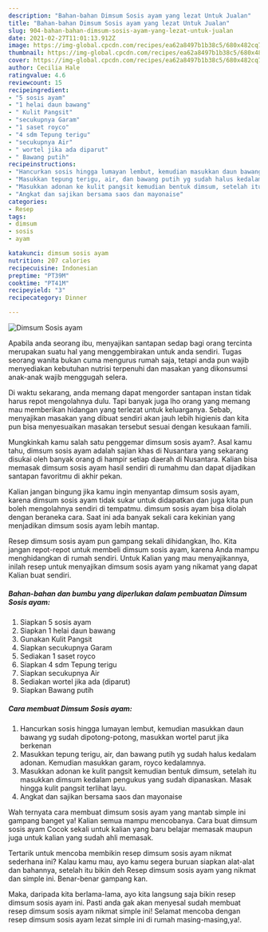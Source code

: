 ```yaml
---
description: "Bahan-bahan Dimsum Sosis ayam yang lezat Untuk Jualan"
title: "Bahan-bahan Dimsum Sosis ayam yang lezat Untuk Jualan"
slug: 904-bahan-bahan-dimsum-sosis-ayam-yang-lezat-untuk-jualan
date: 2021-02-27T11:01:13.912Z
image: https://img-global.cpcdn.com/recipes/ea62a8497b1b38c5/680x482cq70/dimsum-sosis-ayam-foto-resep-utama.jpg
thumbnail: https://img-global.cpcdn.com/recipes/ea62a8497b1b38c5/680x482cq70/dimsum-sosis-ayam-foto-resep-utama.jpg
cover: https://img-global.cpcdn.com/recipes/ea62a8497b1b38c5/680x482cq70/dimsum-sosis-ayam-foto-resep-utama.jpg
author: Cecilia Hale
ratingvalue: 4.6
reviewcount: 15
recipeingredient:
- "5 sosis ayam"
- "1 helai daun bawang"
- " Kulit Pangsit"
- "secukupnya Garam"
- "1 saset royco"
- "4 sdm Tepung terigu"
- "secukupnya Air"
- " wortel jika ada diparut"
- " Bawang putih"
recipeinstructions:
- "Hancurkan sosis hingga lumayan lembut, kemudian masukkan daun bawang yg sudah dipotong-potong, masukkan wortel parut jika berkenan"
- "Masukkan tepung terigu, air, dan bawang putih yg sudah halus kedalam adonan. Kemudian masukkan garam, royco kedalamnya."
- "Masukkan adonan ke kulit pangsit kemudian bentuk dimsum, setelah itu masukkan dimsum kedalam pengukus yang sudah dipanaskan. Masak hingga kulit pangsit terlihat layu."
- "Angkat dan sajikan bersama saos dan mayonaise"
categories:
- Resep
tags:
- dimsum
- sosis
- ayam

katakunci: dimsum sosis ayam 
nutrition: 207 calories
recipecuisine: Indonesian
preptime: "PT39M"
cooktime: "PT41M"
recipeyield: "3"
recipecategory: Dinner

---
```



![Dimsum Sosis ayam](https://img-global.cpcdn.com/recipes/ea62a8497b1b38c5/680x482cq70/dimsum-sosis-ayam-foto-resep-utama.jpg)

Apabila anda seorang ibu, menyajikan santapan sedap bagi orang tercinta merupakan suatu hal yang menggembirakan untuk anda sendiri. Tugas seorang  wanita bukan cuma mengurus rumah saja, tetapi anda pun wajib menyediakan kebutuhan nutrisi terpenuhi dan masakan yang dikonsumsi anak-anak wajib menggugah selera.

Di waktu  sekarang, anda memang dapat mengorder santapan instan tidak harus repot mengolahnya dulu. Tapi banyak juga lho orang yang memang mau memberikan hidangan yang terlezat untuk keluarganya. Sebab, menyajikan masakan yang dibuat sendiri akan jauh lebih higienis dan kita pun bisa menyesuaikan masakan tersebut sesuai dengan kesukaan famili. 



Mungkinkah kamu salah satu penggemar dimsum sosis ayam?. Asal kamu tahu, dimsum sosis ayam adalah sajian khas di Nusantara yang sekarang disukai oleh banyak orang di hampir setiap daerah di Nusantara. Kalian bisa memasak dimsum sosis ayam hasil sendiri di rumahmu dan dapat dijadikan santapan favoritmu di akhir pekan.

Kalian jangan bingung jika kamu ingin menyantap dimsum sosis ayam, karena dimsum sosis ayam tidak sukar untuk didapatkan dan juga kita pun boleh mengolahnya sendiri di tempatmu. dimsum sosis ayam bisa diolah dengan beraneka cara. Saat ini ada banyak sekali cara kekinian yang menjadikan dimsum sosis ayam lebih mantap.

Resep dimsum sosis ayam pun gampang sekali dihidangkan, lho. Kita jangan repot-repot untuk membeli dimsum sosis ayam, karena Anda mampu menghidangkan di rumah sendiri. Untuk Kalian yang mau menyajikannya, inilah resep untuk menyajikan dimsum sosis ayam yang nikamat yang dapat Kalian buat sendiri.

<!--inarticleads1-->

##### Bahan-bahan dan bumbu yang diperlukan dalam pembuatan Dimsum Sosis ayam:

1. Siapkan 5 sosis ayam
1. Siapkan 1 helai daun bawang
1. Gunakan  Kulit Pangsit
1. Siapkan secukupnya Garam
1. Sediakan 1 saset royco
1. Siapkan 4 sdm Tepung terigu
1. Siapkan secukupnya Air
1. Sediakan  wortel jika ada (diparut)
1. Siapkan  Bawang putih




<!--inarticleads2-->

##### Cara membuat Dimsum Sosis ayam:

1. Hancurkan sosis hingga lumayan lembut, kemudian masukkan daun bawang yg sudah dipotong-potong, masukkan wortel parut jika berkenan
1. Masukkan tepung terigu, air, dan bawang putih yg sudah halus kedalam adonan. Kemudian masukkan garam, royco kedalamnya.
1. Masukkan adonan ke kulit pangsit kemudian bentuk dimsum, setelah itu masukkan dimsum kedalam pengukus yang sudah dipanaskan. Masak hingga kulit pangsit terlihat layu.
1. Angkat dan sajikan bersama saos dan mayonaise




Wah ternyata cara membuat dimsum sosis ayam yang mantab simple ini gampang banget ya! Kalian semua mampu mencobanya. Cara buat dimsum sosis ayam Cocok sekali untuk kalian yang baru belajar memasak maupun juga untuk kalian yang sudah ahli memasak.

Tertarik untuk mencoba membikin resep dimsum sosis ayam nikmat sederhana ini? Kalau kamu mau, ayo kamu segera buruan siapkan alat-alat dan bahannya, setelah itu bikin deh Resep dimsum sosis ayam yang nikmat dan simple ini. Benar-benar gampang kan. 

Maka, daripada kita berlama-lama, ayo kita langsung saja bikin resep dimsum sosis ayam ini. Pasti anda gak akan menyesal sudah membuat resep dimsum sosis ayam nikmat simple ini! Selamat mencoba dengan resep dimsum sosis ayam lezat simple ini di rumah masing-masing,ya!.

